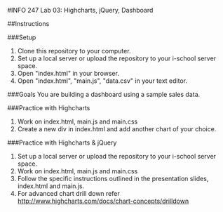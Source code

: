 #INFO 247 Lab 03: Highcharts, jQuery, Dashboard

##Instructions

###Setup
1. Clone this repository to your computer.
2. Set up a local server or upload the repository to your i-school server space.
3. Open "index.html" in your browser.
4. Open "index.html", "main.js", "data.csv" in your text editor.

###Goals
You are building a dashboard using a sample sales data. 

###Practice with Highcharts
1. Work on index.html, main.js and main.css
2. Create a new div in index.html and add another chart of your choice.	

###Practice with Highcharts & jQuery
1. Set up a local server or upload the repository to your i-school server space.
2. Work on index.html, main.js and main.css
3. Follow the specific instructions outlined in the presentation slides, index.html and main.js.
4. For advanced chart drill down refer http://www.highcharts.com/docs/chart-concepts/drilldown
